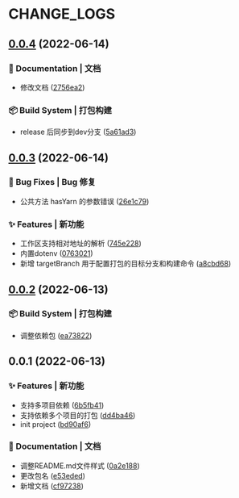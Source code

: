 # CHANGE_LOGS

## [0.0.4](https://github.com/GOGOGOSIR/build-cli/compare/v0.0.3...v0.0.4) (2022-06-14)


### 📝 Documentation | 文档

* 修改文档 ([2756ea2](https://github.com/GOGOGOSIR/build-cli/commit/2756ea29147f4ff1cc6e57d4eeb1779873a16af8))


### 📦‍ Build System | 打包构建

* release 后同步到dev分支 ([5a61ad3](https://github.com/GOGOGOSIR/build-cli/commit/5a61ad3e4f33a0911610ba7c1ace36dedea2f68a))

## [0.0.3](https://github.com/GOGOGOSIR/build-cli/compare/v0.0.2...v0.0.3) (2022-06-14)


### 🐛 Bug Fixes | Bug 修复

* 公共方法 hasYarn 的参数错误 ([26e1c79](https://github.com/GOGOGOSIR/build-cli/commit/26e1c79b8e60cc1111399d3381a90b2a9f759a91))


### ✨ Features | 新功能

* 工作区支持相对地址的解析 ([745e228](https://github.com/GOGOGOSIR/build-cli/commit/745e228e90758f64efaab18dfb2a526880bc2548))
* 内置dotenv ([0763021](https://github.com/GOGOGOSIR/build-cli/commit/0763021d6bce3703317581c1eb7d45828e084e55))
* 新增 targetBranch 用于配置打包的目标分支和构建命令 ([a8cbd68](https://github.com/GOGOGOSIR/build-cli/commit/a8cbd68d06c934292ec1eb28e3225539cd9b2cc4))

## [0.0.2](https://github.com/GOGOGOSIR/build-cli/compare/v0.0.1...v0.0.2) (2022-06-13)


### 📦‍ Build System | 打包构建

* 调整依赖包 ([ea73822](https://github.com/GOGOGOSIR/build-cli/commit/ea738228f1a9ebb2d1e223964eee56fd88b5122d))

## 0.0.1 (2022-06-13)


### ✨ Features | 新功能

* 支持多项目依赖 ([6b5fb41](https://github.com/GOGOGOSIR/build-cli/commit/6b5fb41472e261384beb9afd3371019cb728893a))
* 支持依赖多个项目的打包 ([dd4ba46](https://github.com/GOGOGOSIR/build-cli/commit/dd4ba4652a580e6004b872ae93feca9e12d80ec4))
* init project ([bd90af6](https://github.com/GOGOGOSIR/build-cli/commit/bd90af6de788db87c3fc9a2783413ddeb14712d7))


### 📝 Documentation | 文档

* 调整README.md文件样式 ([0a2e188](https://github.com/GOGOGOSIR/build-cli/commit/0a2e1880bace547a23d514913f1da8e7932929aa))
* 更改包名 ([e53eded](https://github.com/GOGOGOSIR/build-cli/commit/e53ededa2ab790d7fd7a77d7af085b80ab29532d))
* 新增文档 ([cf97238](https://github.com/GOGOGOSIR/build-cli/commit/cf97238678fd47064dca2f6941b7f74873424285))